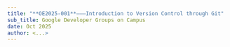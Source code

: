 ```yaml
---
title: "**OE2025-001**———Introduction to Version Control through Git"
sub_title: Google Developer Groups on Campus
date: Oct 2025
author: <...>
---
```


<!-- new_line -->
<!-- include: ./chapters/1_0_a.md -->
<!-- column_layout: [1, 1] -->
<!-- column: 0 -->
<!-- include: ./chapters/1_0_b.md -->
<!-- column: 1 -->
<!-- include: ./chapters/1_0_c.md -->
<!-- reset_layout -->
<!-- end_slide -->

<!-- new_line -->
<!-- include: ./chapters/1_1.md -->
<!-- end_slide -->

<!-- new_line -->
<!-- include: ./chapters/1_2_a.md -->
<!-- end_slide -->

<!-- new_line -->
<!-- include: ./chapters/1_2_b.md -->
<!-- end_slide -->

<!-- new_line -->
<!-- include: ./chapters/1_2_c.md -->
<!-- end_slide -->

<!-- new_line -->
<!-- include: ./chapters/1_3_a.md -->
<!-- end_slide -->

<!-- new_line -->
<!-- include: ./chapters/1_3_b.md -->
<!-- end_slide -->

<!-- new_line -->
<!-- column_layout: [1, 1] -->
<!-- column: 0 -->
<!-- include: ./chapters/1_4_a.md -->
<!-- column: 1 -->
<!-- include: ./chapters/1_4_b.md -->
<!-- reset_layout -->
<!-- end_slide -->

<!-- new_line -->
<!-- include: ./chapters/1_5.md -->
<!-- end_slide -->

<!-- new_line -->
<!-- include: ./chapters/1_6.md -->
<!-- end_slide -->

<!-- new_line -->
<!-- include: ./chapters/1_7.md -->
<!-- end_slide -->
